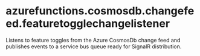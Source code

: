 # azurefunctions.cosmosdb.changefeed.featuretogglechangelistener
Listens to feature toggles from the Azure CosmosDb change feed and publishes events to a service bus queue ready for SignalR distribution.

